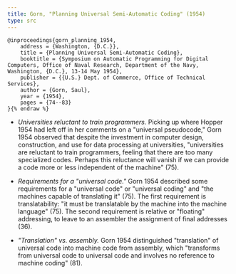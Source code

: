 ```yaml
---
title: Gorn, "Planning Universal Semi-Automatic Coding" (1954)
type: src
---
```


```bibtex{% raw %}
@inproceedings{gorn_planning_1954,
	address = {Washington, {D.C.}},
	title = {Planning Universal Semi-Automatic Coding},
	booktitle = {Symposium on Automatic Programming for Digital Computers, Office of Naval Research, Department of the Navy, Washington, {D.C.}, 13-14 May 1954},
	publisher = {{U.S.} Dept. of Commerce, Office of Technical Services},
	author = {Gorn, Saul},
	year = {1954},
	pages = {74--83}
}{% endraw %}
```

* *Universities reluctant to train programmers.* Picking up where Hopper 1954 had left off in her comments on a "universal pseudocode," Gorn 1954 observed that despite the investment in computer design, construction, and use for data processing at universities, "universities are reluctant to train programmers, feeling that there are too many specialized codes. Perhaps this reluctance will vanish if we can provide a code more or less independent of the machine" (75).

* *Requirements for a "universal code."* Gorn 1954 described some requirements for a "universal code" or "universal coding" and "the machines capable of translating it" (75). The first requirement is translatability: "it must be translatable by the machine into the machine language" (75). The second requirement is relative or "floating" addressing, to leave to an assembler the assignment of final addresses (36).

* *"Translation" vs. assembly.* Gorn 1954 distinguished "translation" of universal code into machine code from assembly, which "transforms from universal code to universal code and involves no reference to machine coding" (81).

